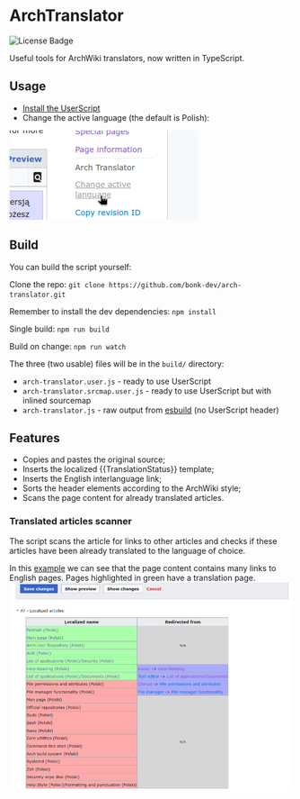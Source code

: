 # ArchTranslator
![License Badge](https://img.shields.io/github/license/bonk-dev/arch-translator?style=flat-square)

Useful tools for ArchWiki translators, now written in TypeScript.

## Usage
- [Install the UserScript](https://greasyfork.org/en/scripts/495960-archtranslator)
- Change the active language (the default is Polish):

![Change language tool](assets/change-lang.png)

## Build
You can build the script yourself:

Clone the repo:
`git clone https://github.com/bonk-dev/arch-translator.git`

Remember to install the dev dependencies:
`npm install`

Single build:
`npm run build`

Build on change:
`npm run watch`

The three (two usable) files will be in the `build/` directory:
- `arch-translator.user.js` - ready to use UserScript
- `arch-translator.srcmap.user.js` - ready to use UserScript but with inlined sourcemap
- `arch-translator.js` - raw output from [esbuild](https://esbuild.github.io/) 
(no UserScript header)

## Features
- Copies and pastes the original source;
- Inserts the localized {{TranslationStatus}} template;
- Inserts the English interlanguage link;
- Sorts the header elements according to the ArchWiki style;
- Scans the page content for already translated articles.

### Translated articles scanner
The script scans the article for links to other articles and checks if these articles have
been already translated to the language of choice.

In this [example](https://wiki.archlinux.org/index.php?title=Wireshark_(Polski)&action=edit) we can see that the page content contains many links to English pages.
Pages highlighted in green have a translation page.
![Translated articles scanner UI](assets/translated-articles.png)
